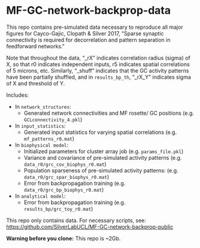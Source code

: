 # MF-GC-network-backprop-data

This repo contains pre-simulated data necessary to reproduce all major figures for Cayco-Gajic, Clopath & Silver 2017, "Sparse synaptic connectivity is required for decorrelation and pattern separation in feedforward networks." 

Note that throughout the data, “_rX” indicates correlation radius (sigma) of X, so that r0 indicates independent inputs, r5 indicates spatial correlations of 5 microns, etc. Similarly, “_shuff” indicates that the GC activity patterns have been partially shuffled, and in ``results_bp_th``, “_rX_Y” indicates sigma of X and threshold of Y.

Includes:
* In ``network_structures``: 
  * Generated network connectivities and MF rosette/ GC positions (e.g. ``GCLconnectivity_4.pkl``)
* In ``input_statistics``:
  * Generated input statistics for varying spatial correlations (e.g. ``mf_patterns_r0.mat``)
* In ``biophysical model``: 
  * Initialized parameters for cluster array job (e.g. ``params_file.pkl``)
  * Variance and covariance of pre-simulated activity patterns (e.g. ``data_r0/grc_cov_biophys_r0.mat``)
  * Population sparseness of pre-simulated activity patterns: (e.g. ``data_r0/grc_spar_biophys_r0.mat``)
  * Error from backpropagation training  (e.g. ``data_r0/grc_bp_biophys_r0.mat``)
* In ``analytical model``: 
  * Error from backpropagation training (e.g. ``results_bp/grc_toy_r0.mat``)

This repo only contains data. For necessary scripts, see: https://github.com/SilverLabUCL/MF-GC-network-backprop-public

**Warning before you clone:** This repo is ~2Gb.
